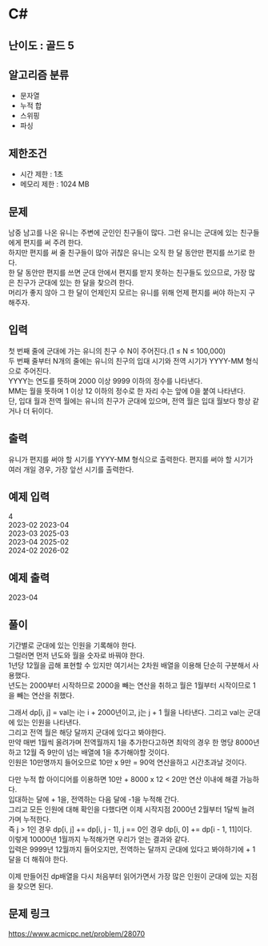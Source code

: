 # C#

## 난이도 : 골드 5

## 알고리즘 분류
  - 문자열
  - 누적 합
  - 스위핑
  - 파싱

## 제한조건
  - 시간 제한 : 1초
  - 메모리 제한 : 1024 MB

## 문제
남중 남고를 나온 유니는 주변에 군인인 친구들이 많다. 그런 유니는 군대에 있는 친구들에게 편지를 써 주려 한다.<br/>
하지만 편지를 써 줄 친구들이 많아 귀찮은 유니는 오직 한 달 동안만 편지를 쓰기로 한다.<br/>
한 달 동안만 편지를 쓰면 군대 안에서 편지를 받지 못하는 친구들도 있으므로, 가장 많은 친구가 군대에 있는 한 달을 찾으려 한다.<br/>
머리가 좋지 않아 그 한 달이 언제인지 모르는 유니를 위해 언제 편지를 써야 하는지 구해주자.<br/>


## 입력
첫 번째 줄에 군대에 가는 유니의 친구 수 N이 주어진다.(1 ≤ N ≤ 100,000)<br/>
두 번째 줄부터 N개의 줄에는 유니의 친구의 입대 시기와 전역 시기가 YYYY-MM 형식으로 주어진다.<br/>
YYYY는 연도를 뜻하며 2000 이상 9999 이하의 정수를 나타낸다.<br/>
MM는 월을 뜻하며 1 이상 12 이하의 정수로 한 자리 수는 앞에 0을 붙여 나타낸다.<br/>
단, 입대 월과 전역 월에는 유니의 친구가 군대에 있으며, 전역 월은 입대 월보다 항상 같거나 더 뒤이다.<br/>


## 출력
유니가 편지를 써야 할 시기를 YYYY-MM 형식으로 출력한다. 편지를 써야 할 시기가 여러 개일 경우, 가장 앞선 시기를 출력한다.<br/>


## 예제 입력
4<br/>
2023-02 2023-04<br/>
2023-03 2025-03<br/>
2023-04 2025-02<br/>
2024-02 2026-02<br/>


## 예제 출력
2023-04<br/>


## 풀이
기간별로 군대에 있는 인원을 기록해야 한다.<br/>
그럴러면 먼저 년도와 월을 숫자로 바꿔야 한다.<br/>
1년당 12월을 곱해 표현할 수 있지만 여기서는 2차원 배열을 이용해 단순히 구분해서 사용했다.<br/>
년도는 2000부터 시작하므로 2000을 빼는 연산을 취하고 월은 1월부터 시작이므로 1을 빼는 연산을 취했다.<br/>


그래서 dp[i, j] = val는 i는 i + 2000년이고, j는 j + 1 월을 나타낸다. 그리고 val는 군대에 있는 인원을 나타낸다.<br/>
그리고 전역 월은 해당 달까지 군대에 있다고 봐야한다.<br/>
만약 매번 1월씩 올려가며 전역월까지 1을 추가한다고하면 최악의 경우 한 명당 8000년하고 12월 즉 9만이 넘는 배열에 1을 추가해야할 것이다.<br/>
인원은 10만명까지 들어오므로 10만 x 9만 = 90억 연산을하고 시간초과날 것이다.<br/>


다만 누적 합 아이디어를 이용하면 10만 + 8000 x 12 < 20만 연산 이내에 해결 가능하다.<br/>
입대하는 달에 + 1을, 전역하는 다음 달에 -1을 누적해 간다.<br/>
그리고 모든 인원에 대해 확인을 다했다면 이제 시작지점 2000년 2월부터 1달씩 늘려가며 누적한다.<br/>
즉 j > 1인 경우 dp[i, j] += dp[i, j - 1], j == 0인 경우 dp[i, 0] += dp[i - 1, 11]이다.<br/>
이렇게 10000년 1월까지 누적해가면 우리가 얻는 결과와 같다.<br/>
입력은 9999년 12월까지 들어오지만, 전역하는 달까지 군대에 있다고 봐야하기에 + 1달을 더 해줘야 한다.<br/>


이제 만들어진 dp배열을 다시 처음부터 읽어가면서 가장 많은 인원이 군대에 있는 지점을 찾으면 된다.<br/>


## 문제 링크
https://www.acmicpc.net/problem/28070